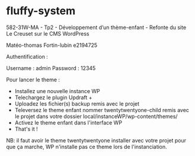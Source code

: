 # fluffy-system

582-31W-MA - Tp2 - Développement d’un thème-enfant - Refonte du site Le Creuset sur le CMS WordPress

Matéo-thomas Fortin-lubin
e2194725

Authentification :

Username : admin
Password : 12345

Pour lancer le theme :

- Installez une nouvelle instance WP
- Telechargez le plugin Updraft +
- Uploadez les fichier(s) backup remis avec le projet
- Televersez le theme enfant nommer twentytwentyone-child remis avec le projet dans votre dossier local/instanceWP/wp-content/themes/
- Activez le theme enfant dans l'interface WP
- That's it !

NB: il faut avoir le theme twentytwentyone installer avec votre projet pour que ça marche, WP n'installe pas ce theme lors de l'instanciation.
